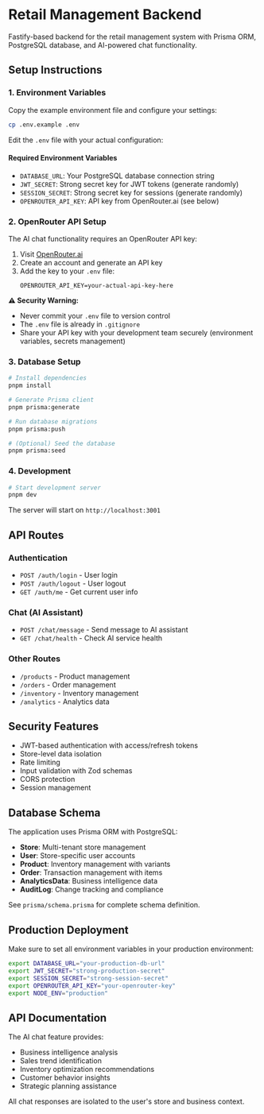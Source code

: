 # Retail Management Backend

Fastify-based backend for the retail management system with Prisma ORM, PostgreSQL database, and AI-powered chat functionality.

## Setup Instructions

### 1. Environment Variables

Copy the example environment file and configure your settings:

```bash
cp .env.example .env
```

Edit the `.env` file with your actual configuration:

#### Required Environment Variables

- `DATABASE_URL`: Your PostgreSQL database connection string
- `JWT_SECRET`: Strong secret key for JWT tokens (generate randomly)
- `SESSION_SECRET`: Strong secret key for sessions (generate randomly)
- `OPENROUTER_API_KEY`: API key from OpenRouter.ai (see below)

### 2. OpenRouter API Setup

The AI chat functionality requires an OpenRouter API key:

1. Visit [OpenRouter.ai](https://openrouter.ai/keys)
2. Create an account and generate an API key
3. Add the key to your `.env` file:
   ```
   OPENROUTER_API_KEY=your-actual-api-key-here
   ```

**⚠️ Security Warning:**
- Never commit your `.env` file to version control
- The `.env` file is already in `.gitignore`
- Share your API key with your development team securely (environment variables, secrets management)

### 3. Database Setup

```bash
# Install dependencies
pnpm install

# Generate Prisma client
pnpm prisma:generate

# Run database migrations
pnpm prisma:push

# (Optional) Seed the database
pnpm prisma:seed
```

### 4. Development

```bash
# Start development server
pnpm dev
```

The server will start on `http://localhost:3001`

## API Routes

### Authentication
- `POST /auth/login` - User login
- `POST /auth/logout` - User logout
- `GET /auth/me` - Get current user info

### Chat (AI Assistant)
- `POST /chat/message` - Send message to AI assistant
- `GET /chat/health` - Check AI service health

### Other Routes
- `/products` - Product management
- `/orders` - Order management
- `/inventory` - Inventory management
- `/analytics` - Analytics data

## Security Features

- JWT-based authentication with access/refresh tokens
- Store-level data isolation
- Rate limiting
- Input validation with Zod schemas
- CORS protection
- Session management

## Database Schema

The application uses Prisma ORM with PostgreSQL:

- **Store**: Multi-tenant store management
- **User**: Store-specific user accounts
- **Product**: Inventory management with variants
- **Order**: Transaction management with items
- **AnalyticsData**: Business intelligence data
- **AuditLog**: Change tracking and compliance

See `prisma/schema.prisma` for complete schema definition.

## Production Deployment

Make sure to set all environment variables in your production environment:

```bash
export DATABASE_URL="your-production-db-url"
export JWT_SECRET="strong-production-secret"
export SESSION_SECRET="strong-session-secret"
export OPENROUTER_API_KEY="your-openrouter-key"
export NODE_ENV="production"
```

## API Documentation

The AI chat feature provides:

- Business intelligence analysis
- Sales trend identification
- Inventory optimization recommendations
- Customer behavior insights
- Strategic planning assistance

All chat responses are isolated to the user's store and business context.
